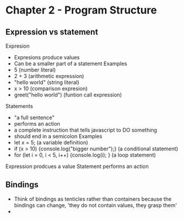 # Chapter 2 - Program Structure

## Expression vs statement
Expresion
- Expresions produce values
- Can be a smaller part of a statement
Examples 
- 5 (number literal)
- 2 + 3 (arithmetic expression)
- "hello world" (string literal)
- x > 10 (comparison expresion)
- greet("hello world") (funtion call expression)

Statements
- "a full sentence"
- performs an action
- a complete instruction that tells javascript to DO something
- should end in a semicolon
Examples
- let x = 5; (a variable definition)
- if (x > 10) {console.log("bigger number");} (a conditional statement)
- for (let i = 0, i < 5, i++) {console.log(i); } (a loop statement)

Expression prodcues a value
Statement performs an action

## Bindings
- Think of bindings as tenticles rather than containers because the bindings can change, 'they do not contain values, they grasp them'
- 